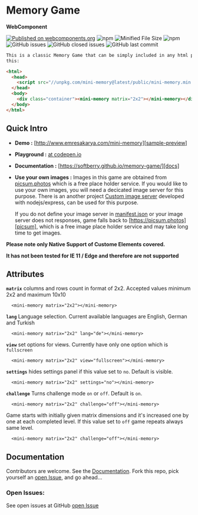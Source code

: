 # Memory Game

**WebComponent**

[![Published on webcomponents.org](https://img.shields.io/badge/webcomponents.org-published-blue.svg)](https://www.webcomponents.org/element/mini-memory)
![npm](https://img.shields.io/npm/v/mini-memory.svg?style=popout)
![Minified File Size](https://img.shields.io/github/size/softberry/memory-game/public/mini-memory.min.js.svg?label=minified&style=popout)
![npm](https://img.shields.io/npm/dt/mini-memory.svg?style=popout)
![GitHub issues](https://img.shields.io/github/issues/softberry/memory-game.svg?style=popout)
![GitHub closed issues](https://img.shields.io/github/issues-closed-raw/softberry/memory-game.svg?style=popout)
![GitHub last commit](https://img.shields.io/github/last-commit/softberry/memory-game.svg?style=popout)
<!--
```
<custom-element-demo>
<template>
  <p style="text-align:justify; font-family:Helvetica,sans-serif; fontsize:.75em;">
     Please note images used in demo pages are supplied from https://picsum.photos/ which is a free
    image placeholder service and therefore it takes long to load images.
    <br>
    <strong>A fully functional Memory Game</strong> with fast custom image server can be tested at <a href="https://www.emresakarya.com/mini-memory/">https://www.emresakarya.com/mini-memory/</a>

  </p>
    <div style="width:100%;height:100%">
      <mini-memory matrix="2x2"></mini-memory>
    </div>
    <script src="//unpkg.com/mini-memory@latest/public/mini-memory.min.js"></script>
</template>
</custom-element-demo>
```
-->

```html
This is a classic Memory Game that can be simply included in any html page like
this:

<html>
  <head>
    <script src="//unpkg.com/mini-memory@latest/public/mini-memory.min.js"></script>
  </head>
  <body>
    <div class="container"><mini-memory matrix="2x2"></mini-memory></div>
  </body>
</html>
```

## Quick Intro

- **Demo :** [http://www.emresakarya.com/mini-memory][sample-preview]

- **Playground :** [at codepen.io][codepen]

- **Documentation :** [https://softberry.github.io/memory-game/][docs]

- **Use your own images :** Images in this game are obtained from [picsum.photos][picsum] which is a free place holder service. If you would like to use your own images, you will need a decicated image server for this purpose. There is an another  project [Custom image server][image-server] developed with nodejs/express, can be used for this purpose.

  If you do not define your image server in [manifest.json](static/manifest.json) or your image server does not responses, game falls back to [https://picsum.photos][picsum], which is a free image place holder service and may take long time to get images.

**Please note only Native Support of Custome Elements covered.**

**It has not been tested for IE 11 / Edge and therefore are not supported**

## Attributes

**`matrix`** columns and rows count in format of 2x2. Accepted values minimum 2x2 and maximum 10x10

      <mini-memory matrix="2x2"></mini-memory>

**`lang`** Language selection. Current available languages are English, German and Turkish

      <mini-memory matrix="2x2" lang="de"></mini-memory>

**`view`** set options for views. Currently have only one option which is `fullscreen`

      <mini-memory matrix="2x2" view="fullscreen"></mini-memory>

**`settings`** hides settings panel if this value set to ``no``. Default is visible.

      <mini-memory matrix="2x2" settings="no"></mini-memory>

**`challenge`** Turns challenge mode  ``on`` or ``off``. Default is ``on``.

      <mini-memory matrix="2x2" challenge="off"></mini-memory>

Game starts with initially given matrix dimensions and it's increased one by one at each completed level.
If this value set to ``off`` game repeats always same level.

      <mini-memory matrix="2x2" challenge="off"></mini-memory>

## Documentation

Contributors are welcome. See the [Documentation][docs]. Fork this repo, pick yourself an [open Issue][issues], and go ahead...

### Open Issues:

See open issues at GitHub [open Issue][issues]

[sample-preview]: http://www.emresakarya.com/mini-memory
[docs]: https://softberry.github.io/memory-game/
[codepen]: https://codepen.io/softberry/pen/dwBrNB
[issues]: https://github.com/softberry/memory-game/issues
[image-server]: https://github.com/softberry/image-server
[picsum]: https://picsum.photos
